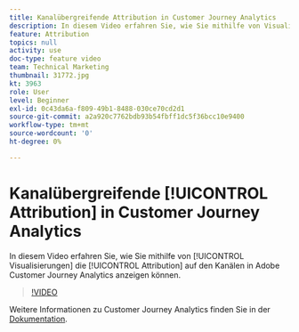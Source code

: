 ```yaml
---
title: Kanalübergreifende Attribution in Customer Journey Analytics
description: In diesem Video erfahren Sie, wie Sie mithilfe von Visualisierungen die Attribution auf den Kanälen in Adobe Customer Journey Analytics anzeigen können.
feature: Attribution
topics: null
activity: use
doc-type: feature video
team: Technical Marketing
thumbnail: 31772.jpg
kt: 3963
role: User
level: Beginner
exl-id: 0c43da6a-f809-49b1-8488-030ce70cd2d1
source-git-commit: a2a920c7762bdb93b54fbff1dc5f36bcc10e9400
workflow-type: tm+mt
source-wordcount: '0'
ht-degree: 0%

---
```


# Kanalübergreifende [!UICONTROL Attribution] in Customer Journey Analytics

In diesem Video erfahren Sie, wie Sie mithilfe von [!UICONTROL Visualisierungen] die [!UICONTROL Attribution] auf den Kanälen in Adobe Customer Journey Analytics anzeigen können.

>[!VIDEO](https://video.tv.adobe.com/v/31772/?quality=12&learn=on)

Weitere Informationen zu Customer Journey Analytics finden Sie in der [Dokumentation](https://experienceleague.adobe.com/docs/analytics-platform/using/cja-landing.html?lang=de).
